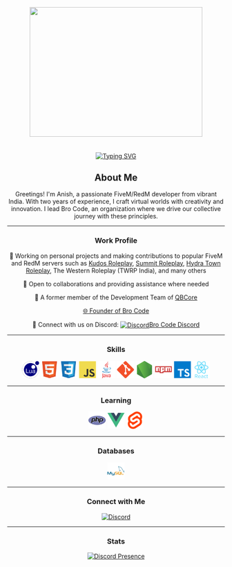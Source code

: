 <div align="center">

  <img src="https://github.com/AnishBplayz/AnishBplayz/assets/91739770/28644681-4d07-4db5-b540-bc1b0c6c0dd6" width="400px" height="300px" />

  <br>
  <br>
  
  <a href="https://git.io/typing-svg"><img src="https://readme-typing-svg.demolab.com?font=Teko&size=40&pause=1000&color=F74CED&center=true&vCenter=true&random=false&width=435&lines=Hello%2C+I+am+AnishBplayz" alt="Typing SVG" align="center" /></a>

  <h2 align="center">About Me</h2>
  <p align="center">Greetings! I'm Anish, a passionate FiveM/RedM developer from vibrant India. With two years of experience, I craft virtual worlds with creativity and innovation. I lead Bro Code, an organization where we drive our collective journey with these principles.</p>

  ---

  <h3 align="center">Work Profile</h3>
  
  <p align="center">🚀 Working on personal projects and making contributions to popular FiveM and RedM servers such as <a href="https://discord.gg/kudosrp"> Kudos Roleplay</a>, <a href="https://discord.gg/summitrp">Summit Roleplay</a>, <a href="https://discord.gg/htrpgg">Hydra Town Roleplay</a>, The Western Roleplay (TWRP India), and many others</p>
  <p align="center">🤝 Open to collaborations and providing assistance where needed</p>
  <p align="center">🔧 A former member of the Development Team of <a href="https://discord.gg/qbcore">QBCore</p>
  <p align="center">🌐 Founder of <a href="https://github.com/TeamBroCode"> Bro Code </a></p>
  <p align="center">📡 Connect with us on Discord: <a href="https://discord.gg/brocode"><img src="https://raw.githubusercontent.com/rahuldkjain/github-profile-readme-generator/master/src/images/icons/Social/discord.svg" alt="Discord" height="20" width="20" align="center">Bro Code Discord</a></p>

  ---

  <h3 align="center">Skills</h3>
  
  <p align="center">
    <img src="https://github.com/devicons/devicon/blob/master/icons/lua/lua-original.svg" alt="LUA" height="40">
    <img src="https://github.com/devicons/devicon/raw/master/icons/html5/html5-original.svg" alt="HTML5" height="40">
    <img src="https://github.com/devicons/devicon/raw/master/icons/css3/css3-original.svg" alt="CSS3" height="40">
    <img src="https://github.com/devicons/devicon/blob/master/icons/javascript/javascript-original.svg" alt="JavaScript" height="40">
    <img src="https://github.com/devicons/devicon/blob/master/icons/java/java-original-wordmark.svg" alt="Java" height="40">
    <img src="https://github.com/devicons/devicon/blob/master/icons/git/git-original.svg" alt="Git" height="40">
    <img src="https://github.com/devicons/devicon/blob/master/icons/nodejs/nodejs-original.svg" alt="Node.js" height="40">
    <img src="https://github.com/devicons/devicon/blob/master/icons/npm/npm-original-wordmark.svg" alt="NPM" height="40">
    <img src="https://github.com/devicons/devicon/blob/master/icons/typescript/typescript-original.svg" alt="TypeScript" height="40">
    <img src="https://github.com/devicons/devicon/blob/master/icons/react/react-original-wordmark.svg" alt="React.js" height="40">
  </p>

  ---

  <h3 align="center">Learning</h3>

  <p align="center">
    <img src="https://github.com/devicons/devicon/blob/master/icons/php/php-original.svg" alt="PHP" height="40">
    <img src="https://github.com/devicons/devicon/blob/master/icons/vuejs/vuejs-original.svg" alt="Vue.js" height="40">
    <img src="https://github.com/devicons/devicon/blob/master/icons/svelte/svelte-original.svg" alt="Svelte" height="40">
  </p>

  ---

  <h3 align="center">Databases</h3>

  <p align="center">
    <img src="https://github.com/devicons/devicon/blob/master/icons/mysql/mysql-original-wordmark.svg" alt="MySQL" height="40">
  </p>

  ---

  <h3 align="center">Connect with Me</h3>

  <p align="center">
    <a href="https://discord.gg/brocode" target="_blank"><img src="https://raw.githubusercontent.com/rahuldkjain/github-profile-readme-generator/master/src/images/icons/Social/discord.svg" alt="Discord" height="30" width="40"></a>
  </p>

  ---

  <h3 align="center">Stats</h3>

  [![Discord Presence](https://lanyard.cnrad.dev/api/890462974576295978)](https://discord.com/users/890462974576295978)

</div>
